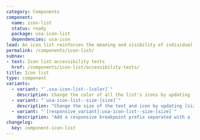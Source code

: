 ```yaml
---
category: Components
component:
  name: icon-list
  status: ready
  package: usa-icon-list
  dependencies: usa-icon
lead: An icon list reinforces the meaning and visibility of individual list items with a leading icon.
permalink: /components/icon-list/
subnav:
- text: Icon list accessibility tests
  href: /components/icon-list/accessibility-tests/
title: Icon list
type: component
variants:
  - variant: "`.usa-icon-list--[color]`"
    description: Change the color of all the list's icons by updating [color] to any [theme](/design-tokens/color/theme-tokens/) or [state](/design-tokens/color/state-tokens/) color token.
  - variant: "`usa-icon-list--size-[size]`"
    description: "Change the size of the text and icon by updating [size] to a [font size token](/design-tokens/typesetting/font-size/)."
  - variant: "`[responsive_variant]:usa-icon-list--size-[size]`"
    description: "Add a responsive breakpoint prefix separated with a `:` to target a utility at a responsive breakpoint and higher, following a mobile-first methodology."
changelog:
  key: component-icon-list
---
```

